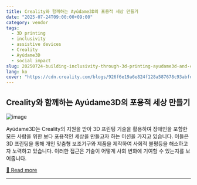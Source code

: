 ```yaml
---
title: Creality와 함께하는 Ayúdame3D의 포용적 세상 만들기
date: "2025-07-24T09:00:00+09:00"
category: vendor
tags:
  - 3D printing
  - inclusivity
  - assistive devices
  - Creality
  - Ayúdame3D
  - social impact
slug: 20250724-building-inclusivity-through-3d-printing-ayudame3d-and-crealitys-vision
lang: ko
cover: "https://cdn.creality.com/blogs/926f6e19a6e824f128a587678c93abfd.png"
---
```


## Creality와 함께하는 Ayúdame3D의 포용적 세상 만들기
![image](https://cdn.creality.com/blogs/926f6e19a6e824f128a587678c93abfd.png)

Ayúdame3D는 Creality의 지원을 받아 3D 프린팅 기술을 활용하여 장애인을 포함한 모든 사람을 위한 보다 포용적인 세상을 만들고자 하는 미션을 가지고 있습니다. 이들은 3D 프린팅을 통해 개인 맞춤형 보조기구와 제품을 제작하여 사회적 불평등을 해소하고자 노력하고 있습니다. 이러한 접근은 기술이 어떻게 사회 변화에 기여할 수 있는지를 보여줍니다.

[🔗 Read more](https://www.creality.com/blog/3d-prosthetic-arms-using-creality-printers)

---